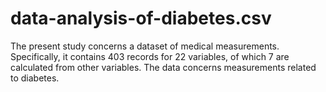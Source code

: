 # data-analysis-of-diabetes.csv
The present study concerns a dataset of medical measurements. Specifically, it contains 403 records for 22 variables, of which 7 are calculated from other variables. The data concerns measurements related to diabetes.
